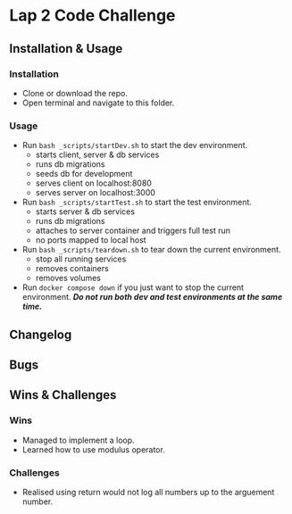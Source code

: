 
# Lap 2 Code Challenge

## Installation & Usage

### Installation

* Clone or download the repo.
* Open terminal and navigate to this folder.

### Usage

* Run `bash _scripts/startDev.sh` to start the dev environment.
  * starts client, server & db services
  * runs db migrations
  * seeds db for development
  * serves client on localhost:8080
  * serves server on localhost:3000
* Run `bash _scripts/startTest.sh` to start the test environment.
  * starts server & db services
  * runs db migrations
  * attaches to server container and triggers full test run
  * no ports mapped to local host
* Run `bash _scripts/teardown.sh` to tear down the current environment.
  * stop all running services
  * removes containers
  * removes volumes
* Run `docker compose down` if you just want to stop the current environment.
***Do not run both dev and test environments at the same time.***

## Changelog


## Bugs


## Wins & Challenges

### Wins

* Managed to implement a loop.
* Learned how to use modulus operator.

### Challenges

* Realised using return would not log all numbers up to the arguement number.